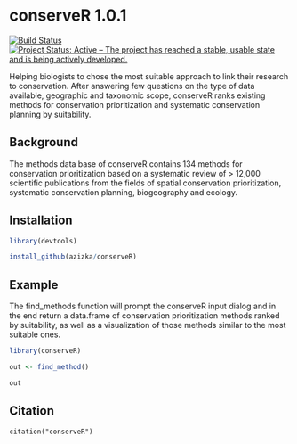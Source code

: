 # conserveR 1.0.1

<!-- badges: start -->
[![Build Status](https://travis-ci.org/azizka/conserveR.svg?branch=master)](https://travis-ci.org/azizka/conserveR)
[![Project Status: Active – The project has reached a stable, usable state and is being actively developed.](https://www.repostatus.org/badges/latest/active.svg)](https://www.repostatus.org/#active)
<!-- badges: end -->

Helping biologists to chose the most suitable approach to link their research to conservation. After answering few questions on the type of data available, geographic and taxonomic scope, conserveR ranks existing methods for conservation prioritization and systematic conservation planning by suitability.

## Background
The methods data base of conserveR contains 134 methods for conservation prioritization based on a systematic review of > 12,000 scientific publications from the fields of spatial conservation prioritization, systematic conservation planning, biogeography and ecology.

## Installation

``` r
library(devtools)

install_github(azizka/conserveR)
```

## Example
The find_methods function will prompt the conserveR input dialog and in the end return a data.frame of conservation prioritization methods ranked by suitability, as well as a visualization of those methods similar to the most suitable ones. 

``` r
library(conserveR)

out <- find_method()

out

```

## Citation

```
citation("conserveR")
```
